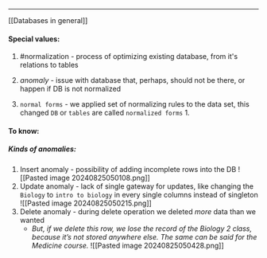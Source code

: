 ***
[[Databases in general]]
#### Special values:
1. #normalization - process of optimizing existing database, from it's relations to tables

2. *anomaly* - issue with database that, perhaps, should not be there, or happen if DB is not normalized 

3. `normal forms` - we applied set of normalizing rules to the data set, this changed `DB` or `tables` are called `normalized forms`
	1. 

#### To know:

##### Kinds of anomalies:
1. Insert anomaly - possibility of adding incomplete rows into the DB
![[Pasted image 20240825050108.png]]
2. Update anomaly - lack of single gateway for updates, like changing the `Biology` to `intro to biology` in every single columns instead of singleton
![[Pasted image 20240825050215.png]]
3. Delete anomaly - during delete operation we deleted *more* data than we wanted
	- *But, if we delete this row, we lose the record of the Biology 2 class, because it’s not stored anywhere else. The same can be said for the Medicine course.*
![[Pasted image 20240825050428.png]]

